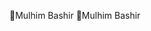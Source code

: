 Mulhim  Bashir                                        M u l h i m     B a s h i r                                                                               
